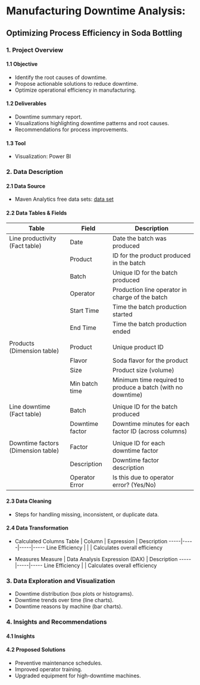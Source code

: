# Manufacturing Downtime Analysis:
## Optimizing Process Efficiency in Soda Bottling

### 1. Project Overview
#### 1.1 Objective
- Identify the root causes of downtime.
- Propose actionable solutions to reduce downtime.
- Optimize operational efficiency in manufacturing.

#### 1.2 Deliverables
- Downtime summary report.
- Visualizations highlighting downtime patterns and root causes.
- Recommendations for process improvements.

#### 1.3 Tool
- Visualization: Power BI

### 2. Data Description
#### 2.1 Data Source
- Maven Analytics free data sets: [data set](https://mavenanalytics.io/data-playground?order=date_added%2Cdesc&search=Manu)

#### 2.2 Data Tables & Fields
Table | Field | Description
-----|-----|-----
Line productivity (Fact table) | Date | Date the batch was produced
 | | Product | ID for the product produced in the batch
 | | Batch | Unique ID for the batch produced
 | | Operator | Production line operator in charge of the batch
 | | Start Time | Time the batch production started
 | | End Time | Time the batch production ended
 | |
Products (Dimension table) | Product | Unique product ID
 | | Flavor | Soda flavor for the product
 | | Size | Product size (volume)
 | | Min batch time | Minimum time required to produce a batch (with no downtime)
 | |
Line downtime (Fact table) | Batch | Unique ID for the batch produced
 | | Downtime factor | Downtime minutes for each factor ID (across columns)
 | |
Downtime factors (Dimension table) | Factor | Unique ID for each downtime factor
 | | Description | Downtime factor description
 | | Operator Error | Is this due to operator error? (Yes/No)

#### 2.3 Data Cleaning
- Steps for handling missing, inconsistent, or duplicate data.

#### 2.4 Data Transformation
- Calculated Columns
Table | Column | Expression | Description
-----|-----|-----|-----
Line Efficiency | | | Calculates overall efficiency


- Measures
Measure | Data Analysis Expression (DAX) | Description
-----|-----|-----
Line Efficiency | | Calculates overall efficiency

### 3. Data Exploration and Visualization
- Downtime distribution (box plots or histograms).
- Downtime trends over time (line charts).
- Downtime reasons by machine (bar charts).

### 4. Insights and Recommendations
#### 4.1 Insights

#### 4.2 Proposed Solutions
- Preventive maintenance schedules.
- Improved operator training.
- Upgraded equipment for high-downtime machines.
